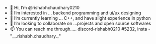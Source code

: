 - 👋 Hi, I’m @rishabhchaudhary0210
- 👀 I’m interested in ... backend programming and ui/ux designing
- 🌱 I’m currently learning ... C++, and have slight experience in python
- 💞️ I’m looking to collaborate on ...projects and open source softwares
- 📫 You can reach me through..... discord-rishabh0210 #5232, insta - "__.rishabh.chaudhary._"
<!---
rishabhchaudhary0210/rishabhchaudhary0210 is a ✨ special ✨ repository because its `README.md` (this file) appears on your GitHub profile.
You can click the Preview link to take a look at your changes.
--->
